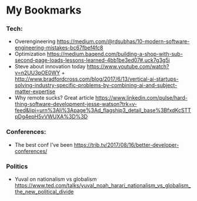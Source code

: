 My Bookmarks 
============

### Tech:
* Overengineering https://medium.com/@rdsubhas/10-modern-software-engineering-mistakes-bc67fbef4fc8
* Optimization https://medium.baqend.com/building-a-shop-with-sub-second-page-loads-lessons-learned-4bb1be3ed07#.uck7g3g5i
* Steve about innovation today https://www.youtube.com/watch?v=n2UU3pOE0WY + http://www.bradfordcross.com/blog/2017/6/13/vertical-ai-startups-solving-industry-specific-problems-by-combining-ai-and-subject-matter-expertise
* Why remote sucks? Great article https://www.linkedin.com/pulse/hard-thing-software-development-jesse-watson?trk=v-feed&lipi=urn%3Ali%3Apage%3Ad_flagship3_detail_base%3BfxdKcSTTpDg4epH5vVWUXA%3D%3D

### Conferences:
* The best conf I've been https://trib.tv/2017/08/16/better-developer-conferences/

### Politics 
* Yuval on nationalism vs globalism https://www.ted.com/talks/yuval_noah_harari_nationalism_vs_globalism_the_new_political_divide
